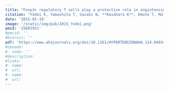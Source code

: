 ```yaml
---
title: "Foxp3+ regulatory T cells play a protective role in angiotensin II-induced aortic aneurysm formation in mice"
citation: "Yodoi K, Yamashita T, Sasaki N, **Kasahara K**, Emoto T, Matsumoto T, Kita T, Sasaki Y, Mizoguchi T, Sparwasser T, Hirata K. *Hypertension*. 2015 Apr;65(4):889-95. doi: 10.1161/HYPERTENSIONAHA.114.04934. Epub 2015 Jan 19."
date: '2015-01-19'
image: '/static/img/pub/2015_Yodoi.png'
pmid: '25601931'
#pmcid: ''
#biorxiv: ''
pdf: 'https://www.ahajournals.org/doi/10.1161/HYPERTENSIONAHA.114.04934?url_ver=Z39.88-2003&rfr_id=ori:rid:crossref.org&rfr_dat=cr_pub%20%200pubmed'
#zenodo: 
#- code: ''
#description:
#links:
#- name: 
#  url: 
#- name:
#  url:
---
```

